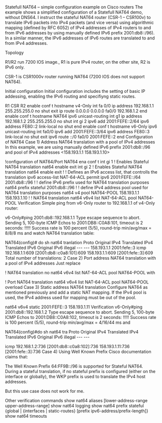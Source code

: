 Statefull NAT64 – simple configuration example on Cisco routers
The example shows a simplified configuration of a Statefull NAT64 demo, without DNS64. I instruct the stateful NAT64 router (CSR-1 – CSR100v) to translate IPv6 packets into IPv4 packets (and vice versa) using algorithmic mapping (defined by RFC 6052) of IPv4 addresses of IPv4 routers to and from IPv6 addresses by using manually defined IPv6 prefix 2001:db8::/96). In a similar manner, the IPv6 addresses of IPv6 routes are translated to and from IPv4 addresses.

Topology

R1/R2 run 7200 IOS image., R1 is pure IPv4 router, on the other site, R2 is IPv6 only.

CSR-1 is CSR1000v router running NAT64 (7200 IOS does not support NAT64).

Initial configuration
Initial configuration includes the setting of basic IP addessing, enabling the IPv6 routing and specifiyng static routes.

R1	CSR	R2
enable
conf t
hostname v4-Only
int fa 0/0
ip address 192.168.1.1 255.255.255.0
no shut
exit
ip route 0.0.0.0 0.0.0.0 fa0/0 192.168.1.2
end	enable
conf t
hostname NAT64
ipv6 unicast-routing
int g1
ip address 192.168.1.2 255.255.255.0
no shut
int gi 2
ipv6 add 2001:FEFE::2/64
ipv6 address FE80::2 link-local
no shut
end	enable
conf t
hostname v6-Only
ipv6 unicast-routing
int fa0/0
ipv6 add 2001:FEFE::3/64
ipv6 address FE80::3 link-local
no shut
exit
ipv6 route ::/0 fa0/0 2001:FEFE::2
end
Configuration of NAT64
Case 1) Address NAT64 translation with a pool of IPv4 addresses
In this example, we are using manually defined IPv6 prefix 2001:db8::/96 and pool of IPv4 addresses <158.193.1.1 158.193.1.10>


!configuration of NAT64/Port NAT64
 ena
 conf t
 int gi 1
   ! Enables Stateful NAT64 translation
   nat64 enable
   exit
 int gi 2
   ! Enables Stateful NAT64 translation
   nat64 enable
   exit
 !
 ! Defines an IPv6 access list, that controlls the translation
 ipv6 access-list NAT-64-ACL
     permit ipv6 2001:FEFE::/64 2001:db8::/96
 !
 ! define IPv6 prefix used for NAT64 translation purposes
 nat64 prefix stateful 2001:db8::/96
!
! define IPv4 address pool used for NAT64 translation purposes
nat64 v4 pool NAT64-POOL 158.193.1.1 158.193.1.10
 ! 
 ! NAT64 translation
 nat64 v6v4 list NAT-64-ACL pool NAT64-POOL
Verification
Simple ping from v6-Only router to 192.168.1.1 of v4-Only router:

v6-Only#ping 2001:db8::192.168.1.1
Type escape sequence to abort.
Sending 5, 100-byte ICMP Echos to 2001:DB8::C0A8:101, timeout is 2 seconds:
!!!!!
Success rate is 100 percent (5/5), round-trip min/avg/max = 8/8/8 ms
and watch NAT64 translation table:

NAT64(config)# do sh nat64 tranlation
 Proto  Original IPv4         Translated IPv4
        Translated IPv6       Original IPv6
 illegal ---                   ---
        158.193.1.1           2001:fefe::3
 icmp   192.168.1.1:609       [2001:db8::c0a8:101]:609
        158.193.1.1:609       [2001:fefe::3]:609
 Total number of translations: 2
Case 2) Port address NAT64 translation with a pool of IPv4 addresses
Just replace

 ! NAT64 translation
 no nat64 v6v4 list NAT-64-ACL pool NAT64-POOL
with

 ! Port NAT64 translation
 nat64 v6v4 list NAT-64-ACL pool NAT64-POOL overload
Case 3) Static address NAT64 translation
Configure NAT64 as mentioned previously and add a static NAT mapping. If the IPv4 pool is used, the IPv4 address used for mapping must be out of the pool.

nat64 v6v4 static 2001:FEFE::3 158.193.1.11
Verification
v6-Only#ping 2001:db8::192.168.1.2
 Type escape sequence to abort.
 Sending 5, 100-byte ICMP Echos to 2001:DB8::C0A8:102, timeout is 2 seconds:
 !!!!!
 Success rate is 100 percent (5/5), round-trip min/avg/max = 4/16/44 ms
and

NAT64(config)#do sh nat64 tra
 Proto  Original IPv4         Translated IPv4
        Translated IPv6       Original IPv6
 illegal ---                   ---

 icmp   192.168.1.2:736       [2001:db8::c0a8:102]:736
        158.193.1.11:736      [2001:fefe::3]:736
Case 4) Using Well Known Prefix
Cisco documentation claims that:

The Well Known Prefix 64:FF9B::/96 is supported for Stateful NAT64. During a stateful translation, if no stateful prefix is configured (either on the interface or globally), the WKP prefix is used to translate the IPv4 host addresses.

But this use case does not work for me.

Other verification commands
show nat64 aliases [lower-address-range upper-address-range]
show nat64 logging
show nat64 prefix stateful {global | {interfaces | static-routes} [prefix ipv6-address/prefix-length]}
show nat64 timeouts